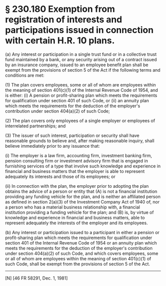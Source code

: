 # § 230.180   Exemption from registration of interests and participations issued in connection with certain H.R. 10 plans.

(a) Any interest or participation in a single trust fund or in a collective trust fund maintained by a bank, or any security arising out of a contract issued by an insurance company, issued to an employee benefit plan shall be exempt from the provisions of section 5 of the Act if the following terms and conditions are met:


(1) The plan covers employees, some or all of whom are employees within the meaning of section 401(c)(1) of the Internal Revenue Code of 1954, and is either: (i) A pension or profit-sharing plan which meets the requirements for qualification under section 401 of such Code, or (ii) an annuity plan which meets the requirements for the deduction of the employer's contribution under section 404(a)(2) of such Code;


(2) The plan covers only employees of a single employer or employees of interrelated partnerships; and


(3) The issuer of such interest, participation or security shall have reasonable grounds to believe and, after making reasonable inquiry, shall believe immediately prior to any issuance that:


(i) The employer is a law firm, accounting firm, investment banking firm, pension consulting firm or investment advisory firm that is engaged in furnishing services of a type that involve such knowledge and experience in financial and business matters that the employer is able to represent adequately its interests and those of its employees; or


(ii) In connection with the plan, the employer prior to adopting the plan obtains the advice of a person or entity that (A) is not a financial institution providing any funding vehicle for the plan, and is neither an affiliated person as defined in section 2(a)(3) of the Investment Company Act of 1940 of, nor a person who has a material business relationship with, a financial institution providing a funding vehicle for the plan; and (B) is, by virtue of knowledge and experience in financial and business matters, able to represent adequately the interests of the employer and its employees.


(b) Any interest or participation issued to a participant in either a pension or profit-sharing plan which meets the requirements for qualification under section 401 of the Internal Revenue Code of 1954 or an annuity plan which meets the requirements for the deduction of the employer's contribution under section 404(a)(2) of such Code, and which covers employees, some or all of whom are employees within the meaning of section 401(c)(1) of such Code, shall be exempt from the provisions of section 5 of the Act.



---

[N] [46 FR 58291, Dec. 1, 1981]




